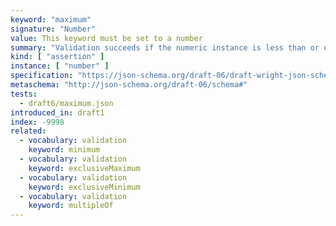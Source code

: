 ```yaml
---
keyword: "maximum"
signature: "Number"
value: This keyword must be set to a number
summary: "Validation succeeds if the numeric instance is less than or equal to the given number."
kind: [ "assertion" ]
instance: [ "number" ]
specification: "https://json-schema.org/draft-06/draft-wright-json-schema-validation-01#rfc.section.6.2"
metaschema: "http://json-schema.org/draft-06/schema#"
tests:
  - draft6/maximum.json
introduced_in: draft1
index: -9998
related:
  - vocabulary: validation
    keyword: minimum
  - vocabulary: validation
    keyword: exclusiveMaximum
  - vocabulary: validation
    keyword: exclusiveMinimum
  - vocabulary: validation
    keyword: multipleOf
---
```

